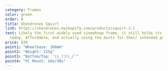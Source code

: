 ```yaml
---
category: Frames
color: green
order: 8
title: Shendrones Squirt
link: https://shendrones.myshopify.com/products/squirt-2-1
text: Likely the first widely used cinewhoop frame, it still holds its ground
  today. Affordable, and actually using the ducts for their intended purpose
price: $38
point1: "Wheelbase: 160mm"
point2: "Weight: 125g"
point3: "Bottom/Top: ¯\\_(ツ)_/¯"
point4: "FC Mount: 20x/30x"
---
```

